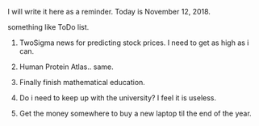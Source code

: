 I will write it here as a reminder. Today is November 12, 2018.

something like ToDo list.

1. TwoSigma news for predicting stock prices. I need to get as high as i can.

2. Human Protein Atlas.. same.

3. Finally finish mathematical education.

4. Do i need to keep up with the university? I feel it is useless.

5. Get the money somewhere to buy a new laptop til the end of the year.
